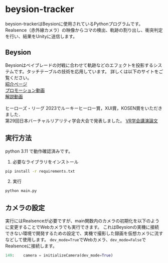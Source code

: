 # beysion-tracker
beysion-trackerはBeysionに使用されているPythonプログラムです。
Realsence（赤外線カメラ）の映像からコマの検出、軌跡の割り出し、衝突判定を行い、結果をUnityに送信します。

## Beysion
Beysionはベイブレードの対戦に合わせて軌跡などのエフェクトを投影するシステムです。タッチテーブルの技術を応用しています。 
詳しくは以下のサイトをご覧ください。<br>
[紹介ページ](https://protopedia.net/prototype/4813)<br>
[プロモーション動画](https://youtu.be/p2AFd2a-vNg?si=FVmgyI9OplT2cY_B)<br>
[解説動画](https://youtu.be/wpbPGy0BBu8?si=w4hq-_JuJQdVVCqS)<br>
<br>
ヒーローズ・リーグ 2023でルーキーヒーロー賞，XUI賞，KOSEN賞をいただきました．
<br>
第29回日本バーチャルリアリティ学会大会で発表しました。
[VR学会講演論文](https://conference.vrsj.org/ac2024/program/doc/2G-10.pdf)

## 実行方法
python 3.11 で動作確認済みです。
1. 必要なライブラリをインストール
```bash
pip install -r requirements.txt
```

2. 実行
```bash
python main.py
```

## カメラの設定
実行にはRealsenceが必要ですが、main関数内のカメラの初期化を以下のように変更することでWebカメラでも実行できます。
これはBeysionの実機に接続できない環境で開発するための設定で、実機で撮影した録画を仮想カメラに流すなどして使用します。
```dev_mode=True```でWebカメラ、```dev_mode=False```でRealsenceに接続します。
```main.py
149:    camera = initializeCamera(dev_mode=True)
```

